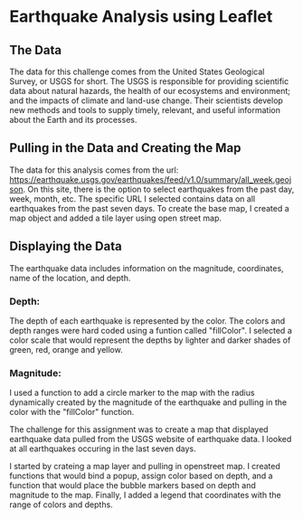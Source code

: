 # Earthquake Analysis using Leaflet

## The Data
The data for this challenge comes from the United States Geological Survey, or USGS for short. The USGS is responsible for providing scientific data about natural hazards, the health of our ecosystems and environment; and the impacts of climate and land-use change. Their scientists develop new methods and tools to supply timely, relevant, and useful information about the Earth and its processes. 

## Pulling in the Data and Creating the Map
The data for this analysis comes from the url: https://earthquake.usgs.gov/earthquakes/feed/v1.0/summary/all_week.geojson. On this site, there is the option to select earthquakes from the past day, week, month, etc. The specific URL I selected contains data on all earthquakes from the past seven days. To create the base map, I created a map object and added a tile layer using open street map. 

## Displaying the Data
The earthquake data includes information on the magnitude, coordinates, name of the location, and depth. 

### Depth: 
The depth of each earthquake is represented by the color. The colors and depth ranges were hard coded using a funtion called "fillColor". I selected a color scale that would represent the depths by lighter and darker shades of green, red, orange and yellow. 
### Magnitude: 
I used a function to add a circle marker to the map with the radius dynamically created by the magnitude of the earthquake and pulling in the color with the "fillColor" function. 


The challenge for this assignment was to create a map that displayed earthquake data pulled from the USGS website of earthquake data. I looked at all earthquakes occuring in the last seven days. 

I started by crateing a map layer and pulling in openstreet map. I created functions that would bind a popup, assign color based on depth, and a function that would place the bubble markers based on depth and magnitude to the map. Finally, I added a legend that coordinates with the range of colors and depths. 
